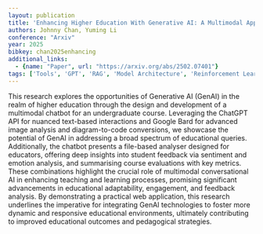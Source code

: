 ```yaml
---
layout: publication
title: 'Enhancing Higher Education With Generative AI: A Multimodal Approach For Personalised Learning'
authors: Johnny Chan, Yuming Li
conference: "Arxiv"
year: 2025
bibkey: chan2025enhancing
additional_links:
  - {name: "Paper", url: "https://arxiv.org/abs/2502.07401"}
tags: ['Tools', 'GPT', 'RAG', 'Model Architecture', 'Reinforcement Learning', 'Multimodal Models']
---
```

This research explores the opportunities of Generative AI (GenAI) in the
realm of higher education through the design and development of a multimodal
chatbot for an undergraduate course. Leveraging the ChatGPT API for nuanced
text-based interactions and Google Bard for advanced image analysis and
diagram-to-code conversions, we showcase the potential of GenAI in addressing a
broad spectrum of educational queries. Additionally, the chatbot presents a
file-based analyser designed for educators, offering deep insights into student
feedback via sentiment and emotion analysis, and summarising course evaluations
with key metrics. These combinations highlight the crucial role of multimodal
conversational AI in enhancing teaching and learning processes, promising
significant advancements in educational adaptability, engagement, and feedback
analysis. By demonstrating a practical web application, this research
underlines the imperative for integrating GenAI technologies to foster more
dynamic and responsive educational environments, ultimately contributing to
improved educational outcomes and pedagogical strategies.
